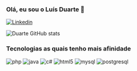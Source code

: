 ### Olá, eu sou o Luís Duarte 👋

[![Linkedin](https://img.shields.io/badge/LinkedIn-0077B5?style=for-the-badge&logo=linkedin&logoColor=white)](https://www.linkedin.com/in/luisduarte9/)

![Duarte GitHub stats](https://github-readme-stats.vercel.app/api?username=devLuis-Duarte&show_icons=true&theme=highcontrast)

### Tecnologias as quais tenho mais afinidade

<div>
    <img algin="center" alt="php" src="https://img.shields.io/badge/PHP-777BB4?style=for-the-badge&logo=php&logoColor=white"/>
    <img algin="center" alt="java" src="https://img.shields.io/badge/Java-ED8B00?style=for-the-badge&logo=java&logoColor=white"/>
    <img algin="center" alt="c#" src="https://img.shields.io/badge/C%23-239120?style=for-the-badge&logo=c-sharp&logoColor=white"/>
    <img algin="center" alt="html5" src="https://img.shields.io/badge/HTML5-E34F26?style=for-the-badge&logo=html5&logoColor=white"/>
    <img algin="center" alt="mysql" src="https://img.shields.io/badge/MySQL-00000F?style=for-the-badge&logo=mysql&logoColor=white"/>
     <img algin="center" alt="postgresql" src="https://img.shields.io/badge/PostgreSQL-316192?style=for-the-badge&logo=postgresql&logoColor=white"/>

    

</div>
